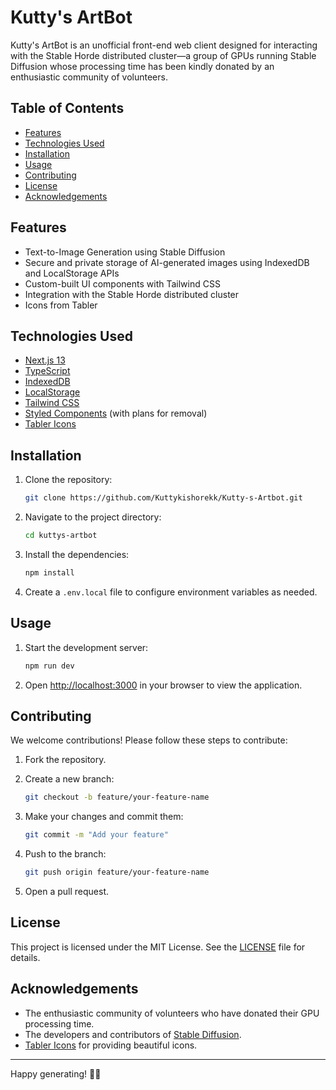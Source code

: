 # Kutty's ArtBot

Kutty's ArtBot is an unofficial front-end web client designed for interacting with the Stable Horde distributed cluster—a group of GPUs running Stable Diffusion whose processing time has been kindly donated by an enthusiastic community of volunteers.

## Table of Contents

- [Features](#features)
- [Technologies Used](#technologies-used)
- [Installation](#installation)
- [Usage](#usage)
- [Contributing](#contributing)
- [License](#license)
- [Acknowledgements](#acknowledgements)

## Features

- Text-to-Image Generation using Stable Diffusion
- Secure and private storage of AI-generated images using IndexedDB and LocalStorage APIs
- Custom-built UI components with Tailwind CSS
- Integration with the Stable Horde distributed cluster
- Icons from Tabler

## Technologies Used

- [Next.js 13](https://nextjs.org/)
- [TypeScript](https://www.typescriptlang.org/)
- [IndexedDB](https://developer.mozilla.org/en-US/docs/Web/API/IndexedDB_API)
- [LocalStorage](https://developer.mozilla.org/en-US/docs/Web/API/Window/localStorage)
- [Tailwind CSS](https://tailwindcss.com/)
- [Styled Components](https://styled-components.com/) (with plans for removal)
- [Tabler Icons](https://tabler-icons.io/)

## Installation

1. Clone the repository:

    ```sh
    git clone https://github.com/Kuttykishorekk/Kutty-s-Artbot.git
    ```

2. Navigate to the project directory:

    ```sh
    cd kuttys-artbot
    ```

3. Install the dependencies:

    ```sh
    npm install
    ```

4. Create a `.env.local` file to configure environment variables as needed.

## Usage

1. Start the development server:

    ```sh
    npm run dev
    ```

2. Open [http://localhost:3000](http://localhost:3000) in your browser to view the application.

## Contributing

We welcome contributions! Please follow these steps to contribute:

1. Fork the repository.
2. Create a new branch:

    ```sh
    git checkout -b feature/your-feature-name
    ```

3. Make your changes and commit them:

    ```sh
    git commit -m "Add your feature"
    ```

4. Push to the branch:

    ```sh
    git push origin feature/your-feature-name
    ```

5. Open a pull request.

## License

This project is licensed under the MIT License. See the [LICENSE](LICENSE) file for details.

## Acknowledgements

- The enthusiastic community of volunteers who have donated their GPU processing time.
- The developers and contributors of [Stable Diffusion](https://github.com/CompVis/stable-diffusion).
- [Tabler Icons](https://tabler-icons.io/) for providing beautiful icons.

---

Happy generating! 🎨🚀
